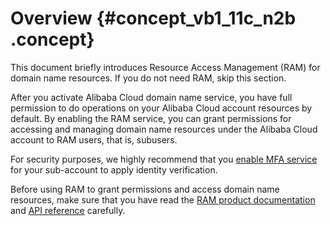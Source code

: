 # Overview {#concept_vb1_11c_n2b .concept}

This document briefly introduces Resource Access Management \(RAM\) for domain name resources. If you do not need RAM, skip this section.

After you activate Alibaba Cloud domain name service, you have full permission to do operations on your Alibaba Cloud account resources by default. By enabling the RAM service, you can grant permissions for accessing and managing domain name resources under the Alibaba Cloud account to RAM users, that is, subusers.

For security purposes, we highly recommend that you [enable MFA service](https://www.alibabacloud.com/help/zh/doc-detail/28635.htm) for your sub-account to apply identity verification.

Before using RAM to grant permissions and access domain name resources, make sure that you have read the [RAM product documentation](https://www.alibabacloud.com/help/zh/product/28625.htm) and [API reference](https://www.alibabacloud.com/help/zh/doc-detail/67789.htm) carefully.

